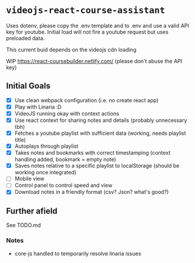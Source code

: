 # `videojs-react-course-assistant`

Uses dotenv, please copy the .env.template and to .env and use a valid API key for youtube. Initial load will not fire a youtube request but uses preloaded data.

This current buid depends on the videojs cdn loading

WIP https://react-coursebuilder.netlify.com/ (please don't abuse the API key)

## Initial Goals

- [x] Use clean webpack configuration (i.e. no create react app)
- [x] Play with Linaria :D
- [x] VideoJS running okay with context actions
- [x] Use react context for sharing notes and details (probably unnecessary tbh)
- [x] Fetches a youtube playlist with sufficient data (working, needs playlist title)
- [x] Autoplays through playlist
- [x] Takes notes and bookmarks with correct timestamping (context handling added, bookmark = empty note)
- [x] Saves notes relative to a specific playlist to localStorage (should be working once integrated)
- [ ] Mobile view
- [ ] Control panel to control speed and view
- [x] Download notes in a friendly format (csv? Json? what's good?)

## Further afield

See TODO.md

### Notes

- core-js handled to temporarily resolve linaria issues
